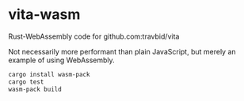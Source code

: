 # vita-wasm
Rust-WebAssembly code for github.com:travbid/vita

Not necessarily more performant than plain JavaScript, but merely an example of using WebAssembly.

```bash
cargo install wasm-pack
cargo test
wasm-pack build
```
